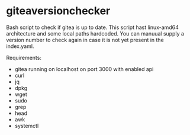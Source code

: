 # giteaversionchecker
Bash script to check if gitea is up to date. This script hast linux-amd64 architecture and some local paths hardcoded.
You can manuual supply a version number to check again in case it is not yet present in the index.yaml.

Requirements:
* gitea running on localhost on port 3000 with enabled api
* curl
* jq
* dpkg
* wget
* sudo
* grep
* head
* awk
* systemctl

